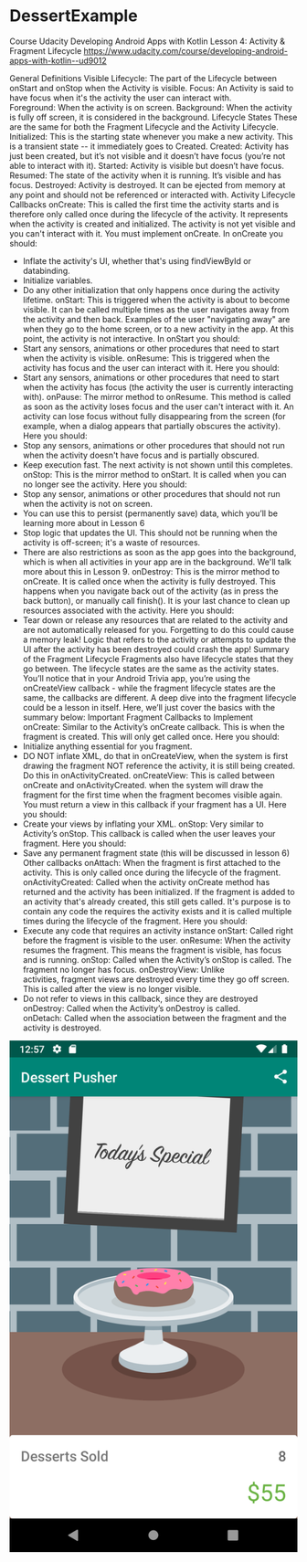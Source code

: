 # DessertExample



Course Udacity 
Developing Android Apps with Kotlin
Lesson 4: Activity & Fragment Lifecycle
https://www.udacity.com/course/developing-android-apps-with-kotlin--ud9012

General Definitions
Visible Lifecycle: The part of the Lifecycle between onStart and onStop when the Activity is visible.
Focus: An Activity is said to have focus when it's the activity the user can interact with.
Foreground: When the activity is on screen.
Background: When the activity is fully off screen, it is considered in the background.
Lifecycle States
These are the same for both the Fragment Lifecycle and the Activity Lifecycle.
Initialized: This is the starting state whenever you make a new activity. This is a transient state -- it immediately goes to Created.
Created: Activity has just been created, but it’s not visible and it doesn’t have focus (you’re not able to interact with it).
Started: Activity is visible but doesn’t have focus.
Resumed: The state of the activity when it is running. It’s visible and has focus.
Destroyed: Activity is destroyed. It can be ejected from memory at any point and should not be referenced or interacted with.
Activity Lifecycle Callbacks
onCreate: This is called the first time the activity starts and is therefore only called once during the lifecycle of the activity. It represents when the activity is created and initialized. The activity is not yet visible and you can't interact with it. You must implement onCreate. In onCreate you should:
* Inflate the activity's UI, whether that's using findViewById or databinding.
* Initialize variables.
* Do any other initialization that only happens once during the activity lifetime.
onStart: This is triggered when the activity is about to become visible. It can be called multiple times as the user navigates away from the activity and then back. Examples of the user "navigating away" are when they go to the home screen, or to a new activity in the app. At this point, the activity is not interactive. In onStart you should:
* Start any sensors, animations or other procedures that need to start when the activity is visible.
onResume: This is triggered when the activity has focus and the user can interact with it. Here you should:
* Start any sensors, animations or other procedures that need to start when the activity has focus (the activity the user is currently interacting with).
onPause: The mirror method to onResume. This method is called as soon as the activity loses focus and the user can't interact with it. An activity can lose focus without fully disappearing from the screen (for example, when a dialog appears that partially obscures the activity). Here you should:
* Stop any sensors, animations or other procedures that should not run when the activity doesn't have focus and is partially obscured.
* Keep execution fast. The next activity is not shown until this completes.
onStop: This is the mirror method to onStart. It is called when you can no longer see the activity. Here you should:
* Stop any sensor, animations or other procedures that should not run when the activity is not on screen.
* You can use this to persist (permanently save) data, which you’ll be learning more about in Lesson 6
* Stop logic that updates the UI. This should not be running when the activity is off-screen; it's a waste of resources.
* There are also restrictions as soon as the app goes into the background, which is when all activities in your app are in the background. We'll talk more about this in Lesson 9.
onDestroy: This is the mirror method to onCreate. It is called once when the activity is fully destroyed. This happens when you navigate back out of the activity (as in press the back button), or manually call finish(). It is your last chance to clean up resources associated with the activity. Here you should:
* Tear down or release any resources that are related to the activity and are not automatically released for you. Forgetting to do this could cause a memory leak! Logic that refers to the activity or attempts to update the UI after the activity has been destroyed could crash the app!
Summary of the Fragment Lifecycle
Fragments also have lifecycle states that they go between. The lifecycle states are the same as the activity states. You’ll notice that in your Android Trivia app, you’re using the onCreateView callback - while the fragment lifecycle states are the same, the callbacks are different.
A deep dive into the fragment lifecycle could be a lesson in itself. Here, we’ll just cover the basics with the summary below:
Important Fragment Callbacks to Implement
onCreate: Similar to the Activity’s onCreate callback. This is when the fragment is created. This will only get called once. Here you should:
* Initialize anything essential for you fragment.
* DO NOT inflate XML, do that in onCreateView, when the system is first drawing the fragment NOT reference the activity, it is still being created. Do this in onActivityCreated.
onCreateView: This is called between onCreate and onActivityCreated. when the system will draw the fragment for the first time when the fragment becomes visible again. You must return a view in this callback if your fragment has a UI. Here you should:
* Create your views by inflating your XML.
onStop: Very similar to Activity’s onStop. This callback is called when the user leaves your fragment. Here you should:
* Save any permanent fragment state (this will be discussed in lesson 6)
Other callbacks
onAttach: When the fragment is first attached to the activity. This is only called once during the lifecycle of the fragment.
onActivityCreated: Called when the activity onCreate method has returned and the activity has been initialized. If the fragment is added to an activity that's already created, this still gets called. It's purpose is to contain any code the requires the activity exists and it is called multiple times during the lifecycle of the fragment. Here you should:
* Execute any code that requires an activity instance
onStart: Called right before the fragment is visible to the user.
onResume: When the activity resumes the fragment. This means the fragment is visible, has focus and is running.
onStop: Called when the Activity’s onStop is called. The fragment no longer has focus.
onDestroyView: Unlike activities, fragment views are destroyed every time they go off screen. This is called after the view is no longer visible.
* Do not refer to views in this callback, since they are destroyed
onDestroy: Called when the Activity’s onDestroy is called.
onDetach: Called when the association between the fragment and the activity is destroyed.

![](https://github.com/AnelCC/DessertExample/blob/master/screenshot.png)
